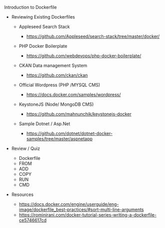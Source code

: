 Introduction to Dockerfile

- Reviewing Existing Dockerfiles
    - Appleseed Search Stack 
        - https://github.com/Appleseed/search-stack/tree/master/docker/

    - PHP Docker Boilerplate
        - https://github.com/webdevops/php-docker-boilerplate/

    - CKAN Data management System 
        - https://github.com/ckan/ckan

    - Official Wordpress (PHP /MYSQL CMS)
        - https://docs.docker.com/samples/wordpress/

    - KeystoneJS (Node/ MongoDB CMS)
        - https://github.com/mahnunchik/keystonejs-docker

    - Sample Dotnet / Asp.Net 
        - https://github.com/dotnet/dotnet-docker-samples/tree/master/aspnetapp

- Review / Quiz
    - Dockerfile
    - FROM
    - ADD
    - COPY
    - RUN
    - CMD

- Resources
    - https://docs.docker.com/engine/userguide/eng-image/dockerfile_best-practices/#sort-multi-line-arguments
    - https://rominirani.com/docker-tutorial-series-writing-a-dockerfile-ce5746617cd